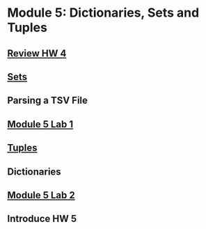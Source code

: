 # Module 5: Dictionaries, Sets and Tuples

## [Review HW 4](https://canvas.uw.edu/courses/1105303/assignments/3464478)

## [Sets](https://github.com/summerela/intro_programming_python/blob/master/Module5/1_Sets.ipynb)

## Parsing a TSV File

## [Module 5 Lab 1](Lab1.md)

## [Tuples](https://github.com/summerela/intro_programming_python/blob/master/Module5/2_tuples.ipynb)

## Dictionaries

## [Module 5 Lab 2](Lab2.md)

## Introduce HW 5




